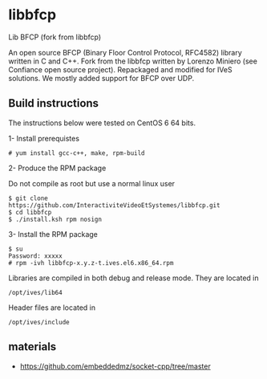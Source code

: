# libbfcp
Lib BFCP (fork from libbfcp)

An open source BFCP (Binary Floor Control Protocol, RFC4582) library written in C
and C++. Fork from the libbfcp written by Lorenzo Miniero (see Confiance open source project).
Repackaged and modified for IVeS solutions. We mostly added support for BFCP over UDP.


## Build instructions

The instructions below were tested on CentOS 6 64 bits.

1- Install prerequistes

    # yum install gcc-c++, make, rpm-build


2- Produce the RPM package

Do not compile as root but use a normal linux user

    $ git clone https://github.com/InteractiviteVideoEtSystemes/libbfcp.git
    $ cd libbfcp
    $ ./install.ksh rpm nosign

3- Install the RPM package

    $ su
    Password: xxxxx
    # rpm -ivh libbfcp-x.y.z-t.ives.el6.x86_64.rpm

Libraries are compiled in both debug and release mode. They are located in

    /opt/ives/lib64

Header files are located in 

    /opt/ives/include

## materials
* https://github.com/embeddedmz/socket-cpp/tree/master

